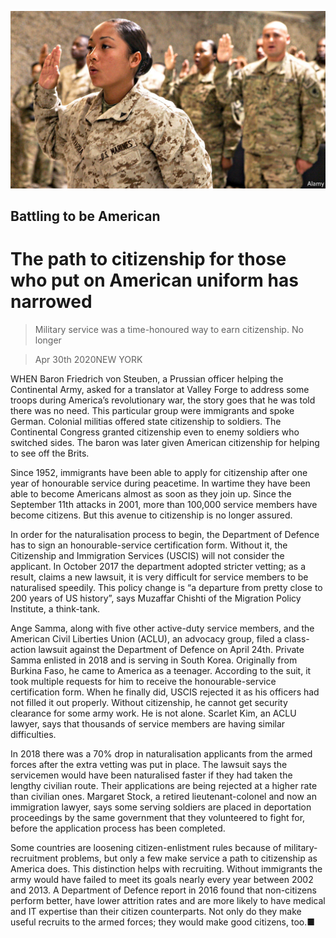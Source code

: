 ![](./images/20200502_USP502.jpg)

## Battling to be American

# The path to citizenship for those who put on American uniform has narrowed

> Military service was a time-honoured way to earn citizenship. No longer

> Apr 30th 2020NEW YORK

WHEN Baron Friedrich von Steuben, a Prussian officer helping the Continental Army, asked for a translator at Valley Forge to address some troops during America’s revolutionary war, the story goes that he was told there was no need. This particular group were immigrants and spoke German. Colonial militias offered state citizenship to soldiers. The Continental Congress granted citizenship even to enemy soldiers who switched sides. The baron was later given American citizenship for helping to see off the Brits.

Since 1952, immigrants have been able to apply for citizenship after one year of honourable service during peacetime. In wartime they have been able to become Americans almost as soon as they join up. Since the September 11th attacks in 2001, more than 100,000 service members have become citizens. But this avenue to citizenship is no longer assured.

In order for the naturalisation process to begin, the Department of Defence has to sign an honourable-service certification form. Without it, the Citizenship and Immigration Services (USCIS) will not consider the applicant. In October 2017 the department adopted stricter vetting; as a result, claims a new lawsuit, it is very difficult for service members to be naturalised speedily. This policy change is “a departure from pretty close to 200 years of US history”, says Muzaffar Chishti of the Migration Policy Institute, a think-tank.

Ange Samma, along with five other active-duty service members, and the American Civil Liberties Union (ACLU), an advocacy group, filed a class-action lawsuit against the Department of Defence on April 24th. Private Samma enlisted in 2018 and is serving in South Korea. Originally from Burkina Faso, he came to America as a teenager. According to the suit, it took multiple requests for him to receive the honourable-service certification form. When he finally did, USCIS rejected it as his officers had not filled it out properly. Without citizenship, he cannot get security clearance for some army work. He is not alone. Scarlet Kim, an ACLU lawyer, says that thousands of service members are having similar difficulties.

In 2018 there was a 70% drop in naturalisation applicants from the armed forces after the extra vetting was put in place. The lawsuit says the servicemen would have been naturalised faster if they had taken the lengthy civilian route. Their applications are being rejected at a higher rate than civilian ones. Margaret Stock, a retired lieutenant-colonel and now an immigration lawyer, says some serving soldiers are placed in deportation proceedings by the same government that they volunteered to fight for, before the application process has been completed.

Some countries are loosening citizen-enlistment rules because of military-recruitment problems, but only a few make service a path to citizenship as America does. This distinction helps with recruiting. Without immigrants the army would have failed to meet its goals nearly every year between 2002 and 2013. A Department of Defence report in 2016 found that non-citizens perform better, have lower attrition rates and are more likely to have medical and IT expertise than their citizen counterparts. Not only do they make useful recruits to the armed forces; they would make good citizens, too.■
